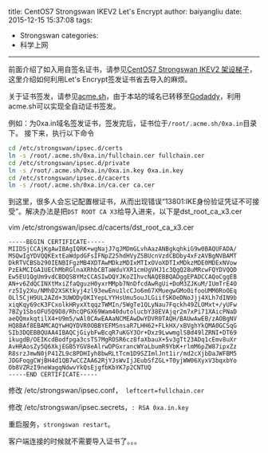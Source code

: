 title: CentOS7 Strongswan IKEV2 Let's Encrypt
author: baiyangliu
date: 2015-12-15 15:37:08
tags:
- Strongswan
categories:
- 科学上网
---
前面介绍了如入用自签名证书，请参见[CentOS7 Strongswan IKEV2 架设梯子](/CentOS7-Strongswan-IKEV2-架设梯子.html)，这里介绍如何利用Let's Encrypt签发证书省去导入的麻烦。
<!--more-->
关于证书签发，请参见[acme.sh](https://github.com/Neilpang/acme.sh)，由于本站的域名已转移至[Godaddy](https://godaddy.com/)，利用acme.sh可以实现全自动证书签发。

例如：为0xa.in域名签发证书，签发完后，证书位于`/root/.acme.sh/0xa.in`目录下。
接下来，执行以下命令
```bash
cd /etc/strongswan/ipsec.d/certs
ln -s /root/.acme.sh/0xa.in/fullchain.cer fullchain.cer
cd /etc/strongswan/ipsec.d/private
ln -s /root/.acme.sh/0xa.in/0xa.in.key 0xa.in.key
cd /etc/strongswan/ipsec.d/cacerts
ln -s /root/.acme.sh/0xa.in/ca.cer ca.cer
```
到这里，很多人会忘记配置根证书，从而出现错误“13801:IKE身份验证凭证不可接受”。解决办法是把`DST ROOT CA X3`给导入进来，以下是dst_root_ca_x3.cer

vim /etc/strongswan/ipsec.d/cacerts/dst_root_ca_x3.cer
```text
-----BEGIN CERTIFICATE-----
MIIDSjCCAjKgAwIBAgIQRK+wgNajJ7qJMDmGLvhAazANBgkqhkiG9w0BAQUFADA/
MSQwIgYDVQQKExtEaWdpdGFsIFNpZ25hdHVyZSBUcnVzdCBDby4xFzAVBgNVBAMT
DkRTVCBSb290IENBIFgzMB4XDTAwMDkzMDIxMTIxOVoXDTIxMDkzMDE0MDExNVow
PzEkMCIGA1UEChMbRGlnaXRhbCBTaWduYXR1cmUgVHJ1c3QgQ28uMRcwFQYDVQQD
Ew5EU1QgUm9vdCBDQSBYMzCCASIwDQYJKoZIhvcNAQEBBQADggEPADCCAQoCggEB
AN+v6ZdQCINXtMxiZfaQguzH0yxrMMpb7NnDfcdAwRgUi+DoM3ZJKuM/IUmTrE4O
rz5Iy2Xu/NMhD2XSKtkyj4zl93ewEnu1lcCJo6m67XMuegwGMoOifooUMM0RoOEq
OLl5CjH9UL2AZd+3UWODyOKIYepLYYHsUmu5ouJLGiifSKOeDNoJjj4XLh7dIN9b
xiqKqy69cK3FCxolkHRyxXtqqzTWMIn/5WgTe1QLyNau7Fqckh49ZLOMxt+/yUFw
7BZy1SbsOFU5Q9D8/RhcQPGX69Wam40dutolucbY38EVAjqr2m7xPi71XAicPNaD
aeQQmxkqtilX4+U9m5/wAl0CAwEAAaNCMEAwDwYDVR0TAQH/BAUwAwEB/zAOBgNV
HQ8BAf8EBAMCAQYwHQYDVR0OBBYEFMSnsaR7LHH62+FLkHX/xBVghYkQMA0GCSqG
SIb3DQEBBQUAA4IBAQCjGiybFwBcqR7uKGY3Or+Dxz9LwwmglSBd49lZRNI+DT69
ikugdB/OEIKcdBodfpga3csTS7MgROSR6cz8faXbauX+5v3gTt23ADq1cEmv8uXr
AvHRAosZy5Q6XkjEGB5YGV8eAlrwDPGxrancWYaLbumR9YbK+rlmM6pZW87ipxZz
R8srzJmwN0jP41ZL9c8PDHIyh8bwRLtTcm1D9SZImlJnt1ir/md2cXjbDaJWFBM5
JDGFoqgCWjBH4d1QB7wCCZAA62RjYJsWvIjJEubSfZGL+T0yjWW06XyxV3bqxbYo
Ob8VZRzI9neWagqNdwvYkQsEjgfbKbYK7p2CNTUQ
-----END CERTIFICATE-----
```

修改 /etc/strongswan/ipsec.conf，` leftcert=fullchain.cer`


修改 /etc/strongswan/ipsec.secrets，`: RSA 0xa.in.key`

重启服务，`strongswan restart`。

客户端连接的时候就不需要导入证书了。。。
